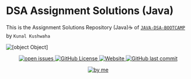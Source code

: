 # DSA Assignment Solutions (Java)
This is the Assignment Solutions Repository (Java)☕ of [`JAVA-DSA-BOOTCAMP`](https://github.com/kunal-kushwaha/DSA-Bootcamp-Java) by `Kunal Kushwaha`

![[object Object]](https://socialify.git.ci/Soumajit-Roy/DSA-Assignment-Solution/image?description=1&font=KoHo&logo=https%3A%2F%2Fi.ibb.co%2FxgKq93p%2Fpngaaa-com-3716268.png&owner=1&pattern=Circuit%20Board&theme=Dark)

<div align="center">

<a href="https://github.com/Soumajit-Roy/DSA-Assignment-Solution/issues"><img alt="open issues" src="https://img.shields.io/bitbucket/issues-raw/Soumajit-Roy/DSA-Assignment-Solution?style=flat-square">
<a href="https://github.com/Soumajit-Roy/DSA-Assignment-Solution/blob/main/LICENSE"><img alt="GitHub License" src="https://img.shields.io/github/license/Soumajit-Roy/DSA-Assignment-Solution?style=flat-square">
<a href="https://soumajit-roy.github.io/DSA-Assignment-Solution/"><img alt="Website" src="https://img.shields.io/website?style=flat-square&url=https%3A%2F%2Fsoumajit-roy.github.io%2FDSA-Assignment-Solution%2F">
<a href="https://github.com/Soumajit-Roy/DSA-Assignment-Solution/commits/main"><img alt="GitHub last commit" src="https://img.shields.io/github/last-commit/Soumajit-Roy/DSA-Assignment-Solution?style=flat-square">

<a href="https://github.com/Soumajit-Roy"><img alt="by me" src="https://i.ibb.co/MB6mvwt/by-soumajit-roy.png">

</div>
